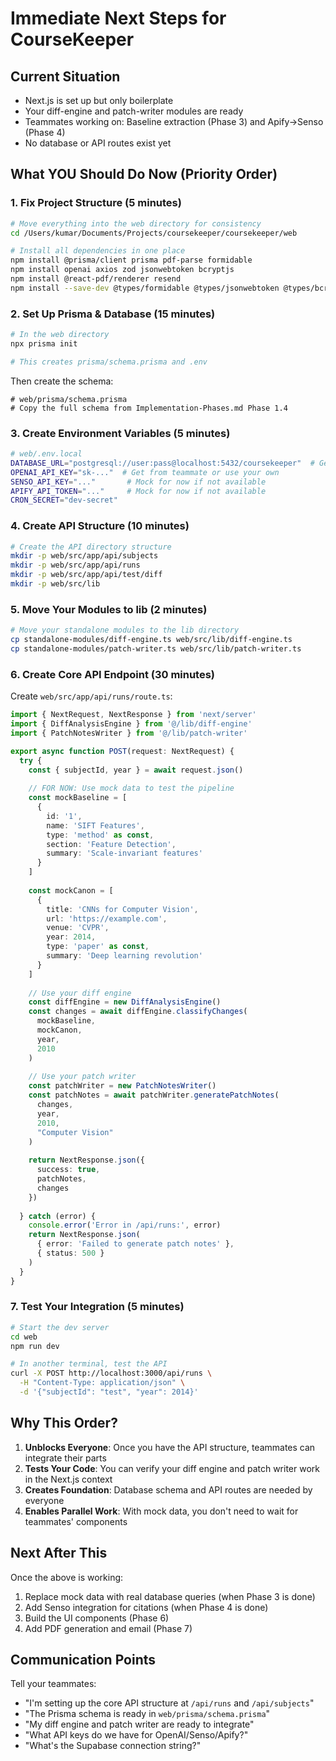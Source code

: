 # Immediate Next Steps for CourseKeeper

## Current Situation
- Next.js is set up but only boilerplate
- Your diff-engine and patch-writer modules are ready
- Teammates working on: Baseline extraction (Phase 3) and Apify→Senso (Phase 4)
- No database or API routes exist yet

## What YOU Should Do Now (Priority Order)

### 1. Fix Project Structure (5 minutes)
```bash
# Move everything into the web directory for consistency
cd /Users/kumar/Documents/Projects/coursekeeper/coursekeeper/web

# Install all dependencies in one place
npm install @prisma/client prisma pdf-parse formidable
npm install openai axios zod jsonwebtoken bcryptjs
npm install @react-pdf/renderer resend
npm install --save-dev @types/formidable @types/jsonwebtoken @types/bcryptjs
```

### 2. Set Up Prisma & Database (15 minutes)
```bash
# In the web directory
npx prisma init

# This creates prisma/schema.prisma and .env
```

Then create the schema:
```prisma
# web/prisma/schema.prisma
# Copy the full schema from Implementation-Phases.md Phase 1.4
```

### 3. Create Environment Variables (5 minutes)
```bash
# web/.env.local
DATABASE_URL="postgresql://user:pass@localhost:5432/coursekeeper"  # Get from teammate or use local
OPENAI_API_KEY="sk-..."  # Get from teammate or use your own
SENSO_API_KEY="..."       # Mock for now if not available
APIFY_API_TOKEN="..."     # Mock for now if not available
CRON_SECRET="dev-secret"
```

### 4. Create API Structure (10 minutes)
```bash
# Create the API directory structure
mkdir -p web/src/app/api/subjects
mkdir -p web/src/app/api/runs
mkdir -p web/src/app/api/test/diff
mkdir -p web/src/lib
```

### 5. Move Your Modules to lib (2 minutes)
```bash
# Move your standalone modules to the lib directory
cp standalone-modules/diff-engine.ts web/src/lib/diff-engine.ts
cp standalone-modules/patch-writer.ts web/src/lib/patch-writer.ts
```

### 6. Create Core API Endpoint (30 minutes)

Create `web/src/app/api/runs/route.ts`:
```typescript
import { NextRequest, NextResponse } from 'next/server'
import { DiffAnalysisEngine } from '@/lib/diff-engine'
import { PatchNotesWriter } from '@/lib/patch-writer'

export async function POST(request: NextRequest) {
  try {
    const { subjectId, year } = await request.json()
    
    // FOR NOW: Use mock data to test the pipeline
    const mockBaseline = [
      {
        id: '1',
        name: 'SIFT Features',
        type: 'method' as const,
        section: 'Feature Detection',
        summary: 'Scale-invariant features'
      }
    ]
    
    const mockCanon = [
      {
        title: 'CNNs for Computer Vision',
        url: 'https://example.com',
        venue: 'CVPR',
        year: 2014,
        type: 'paper' as const,
        summary: 'Deep learning revolution'
      }
    ]
    
    // Use your diff engine
    const diffEngine = new DiffAnalysisEngine()
    const changes = await diffEngine.classifyChanges(
      mockBaseline,
      mockCanon,
      year,
      2010
    )
    
    // Use your patch writer
    const patchWriter = new PatchNotesWriter()
    const patchNotes = await patchWriter.generatePatchNotes(
      changes,
      year,
      2010,
      "Computer Vision"
    )
    
    return NextResponse.json({
      success: true,
      patchNotes,
      changes
    })
    
  } catch (error) {
    console.error('Error in /api/runs:', error)
    return NextResponse.json(
      { error: 'Failed to generate patch notes' },
      { status: 500 }
    )
  }
}
```

### 7. Test Your Integration (5 minutes)
```bash
# Start the dev server
cd web
npm run dev

# In another terminal, test the API
curl -X POST http://localhost:3000/api/runs \
  -H "Content-Type: application/json" \
  -d '{"subjectId": "test", "year": 2014}'
```

## Why This Order?

1. **Unblocks Everyone**: Once you have the API structure, teammates can integrate their parts
2. **Tests Your Code**: You can verify your diff engine and patch writer work in the Next.js context
3. **Creates Foundation**: Database schema and API routes are needed by everyone
4. **Enables Parallel Work**: With mock data, you don't need to wait for teammates' components

## Next After This

Once the above is working:
1. Replace mock data with real database queries (when Phase 3 is done)
2. Add Senso integration for citations (when Phase 4 is done)  
3. Build the UI components (Phase 6)
4. Add PDF generation and email (Phase 7)

## Communication Points

Tell your teammates:
- "I'm setting up the core API structure at `/api/runs` and `/api/subjects`"
- "The Prisma schema is ready in `web/prisma/schema.prisma`"
- "My diff engine and patch writer are ready to integrate"
- "What API keys do we have for OpenAI/Senso/Apify?"
- "What's the Supabase connection string?"
